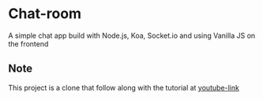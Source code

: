# Chat-room
A simple chat app build with Node.js, Koa, Socket.io and using Vanilla JS on the frontend

## Note
This project is a clone that follow along with the tutorial at [youtube-link](https://www.youtube.com/watch?v=jD7FnbI76Hg&t=1339s)